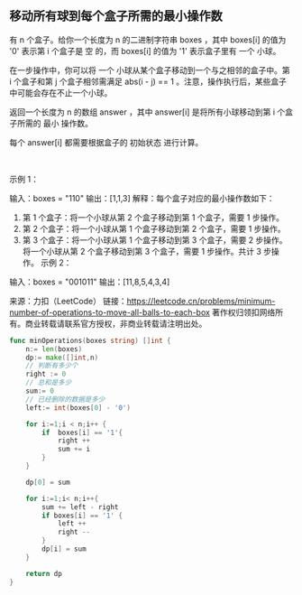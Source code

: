 ##  移动所有球到每个盒子所需的最小操作数

有 n 个盒子。给你一个长度为 n 的二进制字符串 boxes ，其中 boxes[i] 的值为 '0' 表示第 i 个盒子是 空 的，而 boxes[i] 的值为 '1' 表示盒子里有 一个 小球。

在一步操作中，你可以将 一个 小球从某个盒子移动到一个与之相邻的盒子中。第 i 个盒子和第 j 个盒子相邻需满足 abs(i - j) == 1 。注意，操作执行后，某些盒子中可能会存在不止一个小球。

返回一个长度为 n 的数组 answer ，其中 answer[i] 是将所有小球移动到第 i 个盒子所需的 最小 操作数。

每个 answer[i] 都需要根据盒子的 初始状态 进行计算。

 

示例 1：

输入：boxes = "110"
输出：[1,1,3]
解释：每个盒子对应的最小操作数如下：
1) 第 1 个盒子：将一个小球从第 2 个盒子移动到第 1 个盒子，需要 1 步操作。
2) 第 2 个盒子：将一个小球从第 1 个盒子移动到第 2 个盒子，需要 1 步操作。
3) 第 3 个盒子：将一个小球从第 1 个盒子移动到第 3 个盒子，需要 2 步操作。将一个小球从第 2 个盒子移动到第 3 个盒子，需要 1 步操作。共计 3 步操作。
示例 2：

输入：boxes = "001011"
输出：[11,8,5,4,3,4]

来源：力扣（LeetCode）
链接：https://leetcode.cn/problems/minimum-number-of-operations-to-move-all-balls-to-each-box
著作权归领扣网络所有。商业转载请联系官方授权，非商业转载请注明出处。

```go
func minOperations(boxes string) []int {
    n:= len(boxes)
    dp:= make([]int,n)
    // 判断有多少个
    right := 0 
    // 总和是多少
    sum:= 0
    // 已经删除的数据是多少
    left:= int(boxes[0] - '0')

    for i:=1;i < n;i++ {
        if  boxes[i] == '1'{            
            right ++   
            sum += i
        }
    }

    dp[0] = sum

    for i:=1;i< n;i++{
        sum += left - right   
        if boxes[i] == '1' {
            left ++
            right -- 
        }        
        dp[i] = sum        
    }

    return dp
}
```
